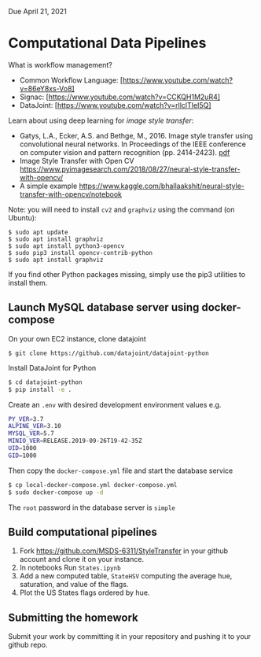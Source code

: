 Due April 21, 2021

# Computational Data Pipelines

What is workflow management? 
* Common Workflow Language: [https://www.youtube.com/watch?v=86eY8xs-Vo8]
* Signac: [https://www.youtube.com/watch?v=CCKQH1M2uR4]
* DataJoint: [https://www.youtube.com/watch?v=rllclTIeI5Q]


Learn about using deep learning for *image style transfer*:
* Gatys, L.A., Ecker, A.S. and Bethge, M., 2016. Image style transfer using convolutional neural networks. In Proceedings of the IEEE conference on computer vision and pattern recognition (pp. 2414-2423). [pdf](http://openaccess.thecvf.com/content_cvpr_2016/papers/Gatys_Image_Style_Transfer_CVPR_2016_paper.pdf)
* Image Style Transfer with Open CV https://www.pyimagesearch.com/2018/08/27/neural-style-transfer-with-opencv/
* A simple example https://www.kaggle.com/bhallaakshit/neural-style-transfer-with-opencv/notebook

Note: you will need to install `cv2` and `graphviz` using the command (on Ubuntu):

```shell
$ sudo apt update
$ sudo apt install graphviz
$ sudo apt install python3-opencv
$ sudo pip3 install opencv-contrib-python
$ sudo apt install graphviz 
```
If you find other Python packages missing, simply use the pip3 utilities to install them. 

## Launch MySQL database server using docker-compose 

On your own EC2 instance, clone datajoint
```shell
$ git clone https://github.com/datajoint/datajoint-python
```

Install DataJoint for Python
```sh
$ cd datajoint-python
$ pip install -e .
```

Create an `.env` with desired development environment values e.g.

```sh
PY_VER=3.7
ALPINE_VER=3.10
MYSQL_VER=5.7
MINIO_VER=RELEASE.2019-09-26T19-42-35Z
UID=1000
GID=1000
```

Then copy the `docker-compose.yml` file and start the database service

```sh
$ cp local-docker-compose.yml docker-compose.yml
$ sudo docker-compose up -d
```
The `root` password in the database server is `simple`


## Build computational pipelines 
1. Fork https://github.com/MSDS-6311/StyleTransfer in your github account and clone it on your instance. 
2. In notebooks Run `States.ipynb`
3. Add a new computed table, `StateHSV` computing the average hue, saturation, and value of the flags.
4. Plot the US States flags ordered by hue.

## Submitting the homework 
Submit your work by committing it in your repository and pushing it to your github repo.

